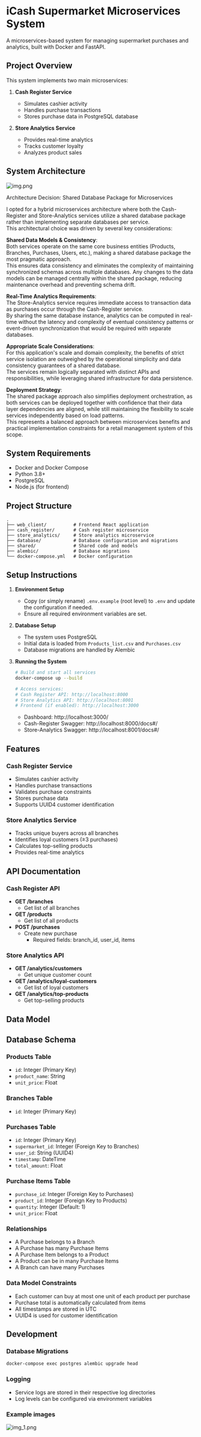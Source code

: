 # iCash Supermarket Microservices System

A microservices-based system for managing supermarket purchases and analytics, built with Docker and FastAPI.

## Project Overview

This system implements two main microservices:

1. **Cash Register Service**
    - Simulates cashier activity
    - Handles purchase transactions
    - Stores purchase data in PostgreSQL database

2. **Store Analytics Service**
    - Provides real-time analytics
    - Tracks customer loyalty
    - Analyzes product sales



## System Architecture

![img.png](img.png)

Architecture Decision: Shared Database Package for Microservices

I opted for a hybrid microservices architecture where both the Cash-Register and Store-Analytics services utilize a shared database package rather than implementing separate databases per service.  
This architectural choice was driven by several key considerations:

**Shared Data Models & Consistency**:  
Both services operate on the same core business entities (Products, Branches, Purchases, Users, etc.), making a shared database package the most pragmatic approach.  
This ensures data consistency and eliminates the complexity of maintaining synchronized schemas across multiple databases. Any changes to the data models can be managed centrally within the shared package, reducing maintenance overhead and preventing schema drift.

**Real-Time Analytics Requirements**:  
The Store-Analytics service requires immediate access to transaction data as purchases occur through the Cash-Register service.  
By sharing the same database instance, analytics can be computed in real-time without the latency and complexity of eventual consistency patterns or event-driven synchronization that would be required with separate databases.

**Appropriate Scale Considerations**:  
For this application's scale and domain complexity, the benefits of strict service isolation are outweighed by the operational simplicity and data consistency guarantees of a shared database.  
The services remain logically separated with distinct APIs and responsibilities, while leveraging shared infrastructure for data persistence.

**Deployment Strategy**:  
The shared package approach also simplifies deployment orchestration, as both services can be deployed together with confidence that their data layer dependencies are aligned, while still maintaining the flexibility to scale services independently based on load patterns.  
This represents a balanced approach between microservices benefits and practical implementation constraints for a retail management system of this scope.

## System Requirements

- Docker and Docker Compose
- Python 3.8+
- PostgreSQL
- Node.js (for frontend)

## Project Structure

```
.
├── web_client/          # Frontend React application
├── cash_register/       # Cash register microservice
├── store_analytics/     # Store analytics microservice
├── database/            # Database configuration and migrations
├── shared/              # Shared code and models
├── alembic/             # Database migrations
└── docker-compose.yml   # Docker configuration
```

## Setup Instructions

1. **Environment Setup**
    - Copy (or simply rename) `.env.example` (root level) to `.env` and update the configuration if needed.
    - Ensure all required environment variables are set.

2. **Database Setup**
    - The system uses PostgreSQL
    - Initial data is loaded from `Products_list.csv` and `Purchases.csv`
    - Database migrations are handled by Alembic

3. **Running the System**
   ```bash
   # Build and start all services
   docker-compose up --build
   
   # Access services:
   # Cash Register API: http://localhost:8000
   # Store Analytics API: http://localhost:8001
   # Frontend (if enabled): http://localhost:3000
   ```
   - Dashboard: http://localhost:3000/
   - Cash-Register Swagger: http://localhost:8000/docs#/
   - Store-Analytics Swagger: http://localhost:8001/docs#/

## Features

### Cash Register Service

- Simulates cashier activity
- Handles purchase transactions
- Validates purchase constraints
- Stores purchase data
- Supports UUID4 customer identification

### Store Analytics Service

- Tracks unique buyers across all branches
- Identifies loyal customers (≥3 purchases)
- Calculates top-selling products
- Provides real-time analytics

## API Documentation

### Cash Register API

- **GET /branches**
    - Get list of all branches
- **GET /products**
    - Get list of all products
- **POST /purchases**
    - Create new purchase
        - Required fields: branch_id, user_id, items

### Store Analytics API

- **GET /analytics/customers**
    - Get unique customer count
- **GET /analytics/loyal-customers**
    - Get list of loyal customers
- **GET /analytics/top-products**
    - Get top-selling products

## Data Model

## Database Schema

### Products Table

- `id`: Integer (Primary Key)
- `product_name`: String
- `unit_price`: Float

### Branches Table

- `id`: Integer (Primary Key)

### Purchases Table

- `id`: Integer (Primary Key)
- `supermarket_id`: Integer (Foreign Key to Branches)
- `user_id`: String (UUID4)
- `timestamp`: DateTime
- `total_amount`: Float

### Purchase Items Table

- `purchase_id`: Integer (Foreign Key to Purchases)
- `product_id`: Integer (Foreign Key to Products)
- `quantity`: Integer (Default: 1)
- `unit_price`: Float

### Relationships

- A Purchase belongs to a Branch
- A Purchase has many Purchase Items
- A Purchase Item belongs to a Product
- A Product can be in many Purchase Items
- A Branch can have many Purchases

### Data Model Constraints

- Each customer can buy at most one unit of each product per purchase
- Purchase total is automatically calculated from items
- All timestamps are stored in UTC
- UUID4 is used for customer identification

## Development

### Database Migrations

```bash
docker-compose exec postgres alembic upgrade head
```

### Logging

- Service logs are stored in their respective log directories
- Log levels can be configured via environment variables

### Example images
![img_1.png](img_1.png)
